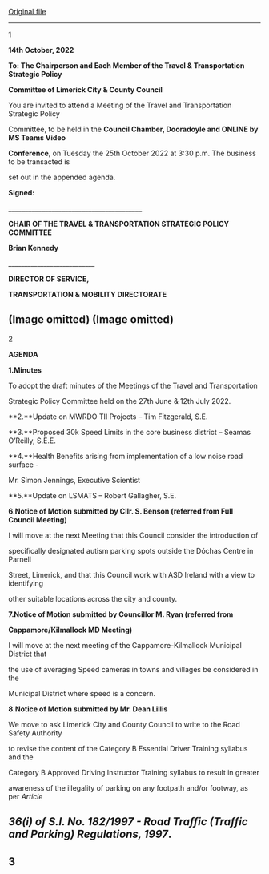 [Original file](https://www.limerick.ie/sites/default/files/media/documents/2022-10/Agenda%20Travel%20%26%20Transportation%20SPC%20Meeting%20-%2025.10.22.pdf)

---
1

**14th October, 2022**

**To: The Chairperson and Each Member of the Travel & Transportation Strategic Policy**

**Committee of Limerick City & County Council**

You are invited to attend a Meeting of the Travel and Transportation Strategic Policy

Committee, to be held in the **Council Chamber, Dooradoyle and ONLINE by MS Teams Video**

**Conference**, on Tuesday the 25th October 2022 at 3:30 p.m. The business to be transacted is

set out in the appended agenda.

**Signed:**

**\_\_\_\_\_\_\_\_\_\_\_\_\_\_\_\_\_\_\_\_\_\_\_\_\_\_\_\_\_\_\_\_\_\_\_\_\_\_\_\_**

**CHAIR OF THE TRAVEL & TRANSPORTATION STRATEGIC POLICY COMMITTEE**

**Brian Kennedy**

\_\_\_\_\_\_\_\_\_\_\_\_\_\_\_\_\_\_\_\_\_\_\_\_\_\_\_

**DIRECTOR OF SERVICE,**

**TRANSPORTATION & MOBILITY DIRECTORATE**

(Image omitted)
(Image omitted)
---
2

**AGENDA**

**1.Minutes**

To adopt the draft minutes of the Meetings of the Travel and Transportation

Strategic Policy Committee held on the 27th June & 12th July 2022.

**2.**Update on MWRDO TII Projects – Tim Fitzgerald, S.E.

**3.**Proposed 30k Speed Limits in the core business district – Seamas O’Reilly, S.E.E.

**4.**Health Benefits arising from implementation of a low noise road surface -

Mr. Simon Jennings, Executive Scientist

**5.**Update on LSMATS – Robert Gallagher, S.E.

**6.Notice of Motion submitted by Cllr. S. Benson (referred from Full Council Meeting)**

I will move at the next Meeting that this Council consider the introduction of

specifically designated autism parking spots outside the Dóchas Centre in Parnell

Street, Limerick, and that this Council work with ASD Ireland with a view to identifying

other suitable locations across the city and county.

**7.Notice of Motion submitted by Councillor M. Ryan (referred from**

**Cappamore/Kilmallock MD Meeting)**

I will move at the next meeting of the Cappamore-Kilmallock Municipal District that

the use of averaging Speed cameras in towns and villages be considered in the

Municipal District where speed is a concern.

**8.Notice of Motion submitted by Mr. Dean Lillis**

We move to ask Limerick City and County Council to write to the Road Safety Authority

to revise the content of the Category B Essential Driver Training syllabus and the

Category B Approved Driving Instructor Training syllabus to result in greater

awareness of the illegality of parking on any footpath and/or footway, as per *Article*

*36(i) of S.I. No. 182/1997 - Road Traffic (Traffic and Parking) Regulations, 1997*.
---
3
---
